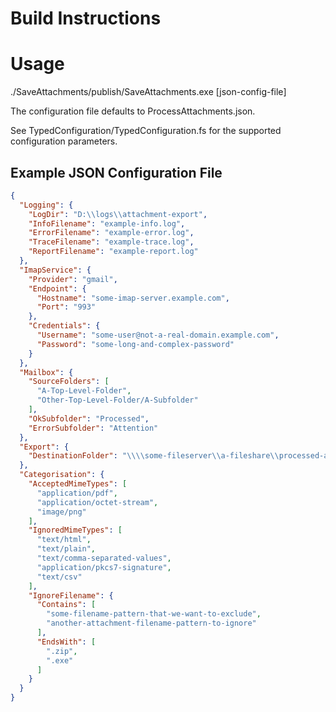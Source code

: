 # Build Instructions

# Usage

./SaveAttachments/publish/SaveAttachments.exe [json-config-file]

The configuration file defaults to ProcessAttachments.json.

See TypedConfiguration/TypedConfiguration.fs for the supported configuration
parameters.

## Example JSON Configuration File

```json
{
  "Logging": {
    "LogDir": "D:\\logs\\attachment-export",
    "InfoFilename": "example-info.log",
    "ErrorFilename": "example-error.log",
    "TraceFilename": "example-trace.log",
    "ReportFilename": "example-report.log"
  },
  "ImapService": {
    "Provider": "gmail",
    "Endpoint": {
      "Hostname": "some-imap-server.example.com",
      "Port": "993"
    },
    "Credentials": {
      "Username": "some-user@not-a-real-domain.example.com",
      "Password": "some-long-and-complex-password"
    }
  },
  "Mailbox": {
    "SourceFolders": [
      "A-Top-Level-Folder",
      "Other-Top-Level-Folder/A-Subfolder"
    ],
    "OkSubfolder": "Processed",
    "ErrorSubfolder": "Attention"
  },
  "Export": {
    "DestinationFolder": "\\\\some-fileserver\\a-fileshare\\processed-attachments"
  },
  "Categorisation": {
    "AcceptedMimeTypes": [
      "application/pdf",
      "application/octet-stream",
      "image/png"
    ],
    "IgnoredMimeTypes": [
      "text/html",
      "text/plain",
      "text/comma-separated-values",
      "application/pkcs7-signature",
      "text/csv"
    ],
    "IgnoreFilename": {
      "Contains": [
        "some-filename-pattern-that-we-want-to-exclude",
        "another-attachment-filename-pattern-to-ignore"
      ],
      "EndsWith": [
        ".zip",
        ".exe"
      ]
    }
  }
}
```
